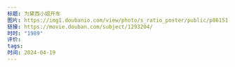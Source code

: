 ```yaml
---
标题: 为黛西小姐开车
图片: https://img1.doubanio.com/view/photo/s_ratio_poster/public/p861513408.webp
链接: https://movie.douban.com/subject/1293204/
时时: "1989"
评价: 
tags: 
时间: 2024-04-19
---
```


